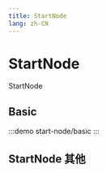 ```yaml
--- 
title: StartNode
lang: zh-CN
---
```


# StartNode

StartNode


## Basic

:::demo 
start-node/basic
:::

## StartNode 其他
